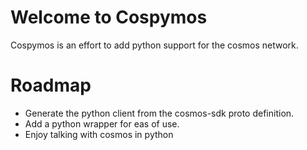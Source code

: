 # Welcome to Cospymos

Cospymos is an effort to add python support for the cosmos network.

# Roadmap 
* Generate the python client from the cosmos-sdk proto definition.
* Add a python wrapper for eas of use.
* Enjoy talking with cosmos in python